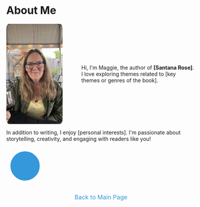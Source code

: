 # About Me

<div style="display: flex; justify-content: center; align-items: center;">
  <img src="images/mmgHeadShot.jpg" alt="mmg_headshot" style="border-radius: 5%; width: 150px; margin-right: 50px;"/>
  <p>Hi, I'm Maggie, the author of <strong>[Santana Rose]</strong>. I love exploring themes related to [key themes or genres of the book].</p>
</div>

In addition to writing, I enjoy [personal interests]. I'm passionate about storytelling, creativity, and engaging with readers like you!

<svg height="100" width="100">
  <circle cx="50" cy="50" r="40" stroke="white" stroke-width="2" fill="#3498db" />
</svg>

<div style="text-align: center; margin-top: 20px;">
  <a href="./readme.md" style="font-size: 16px; text-decoration: none; color: #3498db;">Back to Main Page</a>
</div>


